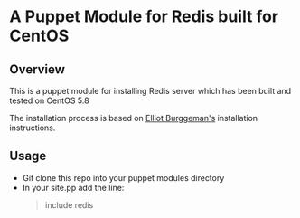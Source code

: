 A Puppet Module for Redis built for CentOS
==========================================

Overview
--------
This is a puppet module for installing Redis server which has been built and tested on CentOS 5.8

The installation process is based on <a href="http://bit.ly/PNXiJQ" target="_blank">Elliot Burggeman's</a> installation instructions.

Usage
-----
 - Git clone this repo into your puppet modules directory
 - In your site.pp add the line: <blockquote><p>include redis</p></blockquote>